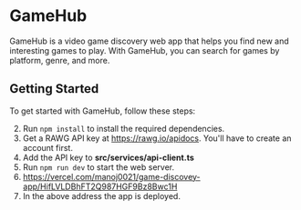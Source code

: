 # GameHub

GameHub is a video game discovery web app that helps you find new and interesting games to play. With GameHub, you can search for games by platform, genre, and more.



## Getting Started

To get started with GameHub, follow these steps:

2. Run `npm install` to install the required dependencies.
3. Get a RAWG API key at https://rawg.io/apidocs. You'll have to create an account first.
4. Add the API key to **src/services/api-client.ts**
5. Run `npm run dev` to start the web server.
6. https://vercel.com/manoj0021/game-discovey-app/HifLVLDBhFT2Q987HGF9Bz8Bwc1H
7. In the above address the app is deployed.
